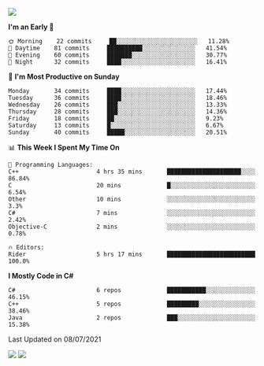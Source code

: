![](https://komarev.com/ghpvc/?username=lilpidgey&color=red)
<!--START_SECTION:waka-->
**I'm an Early 🐤** 

```text
🌞 Morning    22 commits     ██░░░░░░░░░░░░░░░░░░░░░░░   11.28% 
🌆 Daytime    81 commits     ██████████░░░░░░░░░░░░░░░   41.54% 
🌃 Evening    60 commits     ███████░░░░░░░░░░░░░░░░░░   30.77% 
🌙 Night      32 commits     ████░░░░░░░░░░░░░░░░░░░░░   16.41%

```
📅 **I'm Most Productive on Sunday** 

```text
Monday       34 commits     ████░░░░░░░░░░░░░░░░░░░░░   17.44% 
Tuesday      36 commits     ████░░░░░░░░░░░░░░░░░░░░░   18.46% 
Wednesday    26 commits     ███░░░░░░░░░░░░░░░░░░░░░░   13.33% 
Thursday     28 commits     ███░░░░░░░░░░░░░░░░░░░░░░   14.36% 
Friday       18 commits     ██░░░░░░░░░░░░░░░░░░░░░░░   9.23% 
Saturday     13 commits     █░░░░░░░░░░░░░░░░░░░░░░░░   6.67% 
Sunday       40 commits     █████░░░░░░░░░░░░░░░░░░░░   20.51%

```


📊 **This Week I Spent My Time On** 

```text
💬 Programming Languages: 
C++                      4 hrs 35 mins       █████████████████████░░░░   86.84% 
C                        20 mins             █░░░░░░░░░░░░░░░░░░░░░░░░   6.54% 
Other                    10 mins             ░░░░░░░░░░░░░░░░░░░░░░░░░   3.3% 
C#                       7 mins              ░░░░░░░░░░░░░░░░░░░░░░░░░   2.42% 
Objective-C              2 mins              ░░░░░░░░░░░░░░░░░░░░░░░░░   0.78%

🔥 Editors: 
Rider                    5 hrs 17 mins       █████████████████████████   100.0%

```

**I Mostly Code in C#** 

```text
C#                       6 repos             ███████████░░░░░░░░░░░░░░   46.15% 
C++                      5 repos             █████████░░░░░░░░░░░░░░░░   38.46% 
Java                     2 repos             ███░░░░░░░░░░░░░░░░░░░░░░   15.38%

```



 Last Updated on 08/07/2021
<!--END_SECTION:waka-->
![](https://hit.yhype.me/github/profile?user_id=42968544)
![](https://komarev.com/ghpvc/?lilpidgey)
